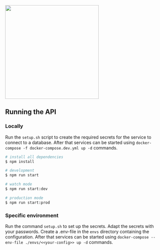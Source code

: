 <img src="https://raw.githubusercontent.com/flybywiresim/fbw-branding/master/png/FBW-Logo.png" placeholder="Flybywire" width="300"/>

## Running the API

### Locally

Run the `setup.sh` script to create the required secrets for the service to connect to a database.
After that services can be started using `docker-compose -f docker-compose.dev.yml up -d` commands.

```bash
# install all dependencies
$ npm install

# development
$ npm run start

# watch mode
$ npm run start:dev

# production mode
$ npm run start:prod
```

### Specific environment

Run the command `setup.sh` to set up the secrets.
Adapt the secrets with your passwords.
Create a .env-file in the `envs` directory containing the configuration.
After that services can be started using `docker-compose --env-file ./envs/<<your-config>> up -d` commands.
